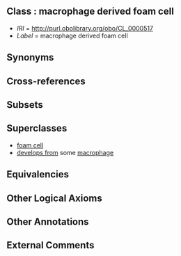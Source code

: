 
## Class : macrophage derived foam cell

 * *IRI* = http://purl.obolibrary.org/obo/CL_0000517
 * *Label* = macrophage derived foam cell

## Synonyms


## Cross-references


## Subsets


## Superclasses

 * [foam cell](../../CL/91/CL_0000891.md)
 * [develops from](../../RO/02/RO_0002202.md) some [macrophage](../../CL/35/CL_0000235.md)

## Equivalencies


## Other Logical Axioms


## Other Annotations


## External Comments


